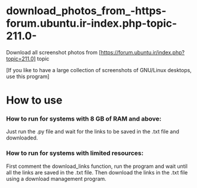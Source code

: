 # download_photos_from_-https-forum.ubuntu.ir-index.php-topic-211.0-
Download all screenshot photos from [https://forum.ubuntu.ir/index.php?topic=211.0] topic

[If you like to have a large collection of screenshots of GNU/Linux desktops, use this program]
# How to use
### How to run for systems with 8 GB of RAM and above:
Just run the .py file and wait for the links to be saved in the .txt file and downloaded.
### How to run for systems with limited resources:
First comment the download_links function, run the program and wait until all the links are saved in the .txt file. Then download the links in the .txt file using a download management program.
